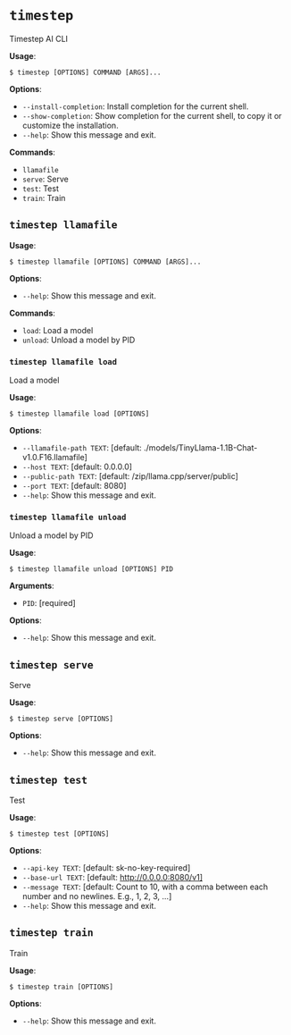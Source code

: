 # `timestep`

Timestep AI CLI

**Usage**:

```console
$ timestep [OPTIONS] COMMAND [ARGS]...
```

**Options**:

* `--install-completion`: Install completion for the current shell.
* `--show-completion`: Show completion for the current shell, to copy it or customize the installation.
* `--help`: Show this message and exit.

**Commands**:

* `llamafile`
* `serve`: Serve
* `test`: Test
* `train`: Train

## `timestep llamafile`

**Usage**:

```console
$ timestep llamafile [OPTIONS] COMMAND [ARGS]...
```

**Options**:

* `--help`: Show this message and exit.

**Commands**:

* `load`: Load a model
* `unload`: Unload a model by PID

### `timestep llamafile load`

Load a model

**Usage**:

```console
$ timestep llamafile load [OPTIONS]
```

**Options**:

* `--llamafile-path TEXT`: [default: ./models/TinyLlama-1.1B-Chat-v1.0.F16.llamafile]
* `--host TEXT`: [default: 0.0.0.0]
* `--public-path TEXT`: [default: /zip/llama.cpp/server/public]
* `--port TEXT`: [default: 8080]
* `--help`: Show this message and exit.

### `timestep llamafile unload`

Unload a model by PID

**Usage**:

```console
$ timestep llamafile unload [OPTIONS] PID
```

**Arguments**:

* `PID`: [required]

**Options**:

* `--help`: Show this message and exit.

## `timestep serve`

Serve

**Usage**:

```console
$ timestep serve [OPTIONS]
```

**Options**:

* `--help`: Show this message and exit.

## `timestep test`

Test

**Usage**:

```console
$ timestep test [OPTIONS]
```

**Options**:

* `--api-key TEXT`: [default: sk-no-key-required]
* `--base-url TEXT`: [default: http://0.0.0.0:8080/v1]
* `--message TEXT`: [default: Count to 10, with a comma between each number and no newlines. E.g., 1, 2, 3, ...]
* `--help`: Show this message and exit.

## `timestep train`

Train

**Usage**:

```console
$ timestep train [OPTIONS]
```

**Options**:

* `--help`: Show this message and exit.
